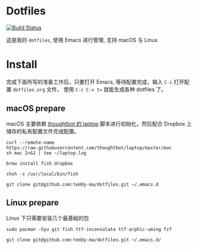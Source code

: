 # Dotfiles
[![Build Status](https://www.travis-ci.com/teddy-ma/dotfiles.svg?branch=master)](https://www.travis-ci.com/teddy-ma/dotfiles)

这是我的 `dotfiles`,  使用 Emacs 进行管理, 支持 macOS 与 Linux

# Install

完成下面所写的准备工作后，只要打开 Emacs, 等待配置完成，输入 `C-i` 打开配置 `dotfiles.org` 文件，
使用 `C-c C-v t=` 就能生成各种 dotfiles 了。

## macOS prepare

macOS 主要依赖 [thoughtbot 的 laptop](https://github.com/thoughtbot/laptop) 脚本进行初始化，然后配合 Dropbox 上储存的私有配置文件完成配置。

  ```shell
  curl --remote-name https://raw.githubusercontent.com/thoughtbot/laptop/master/mac
  sh mac 2>&1 | tee ~/laptop.log

  brew install fish dropbox

  chsh -s /usr/local/bin/fish

  git clone git@github.com:teddy-ma/dotfiles.git ~/.emacs.d
  ```

## Linux prepare

Linux 下只需要安装几个最基础的包

  ```shell
  sudo pacman -Syu git fish ttf-inconsolata ttf-arphic-uming fzf

  git clone git@github.com:teddy-ma/dotfiles.git ~/.emacs.d/
  ```
